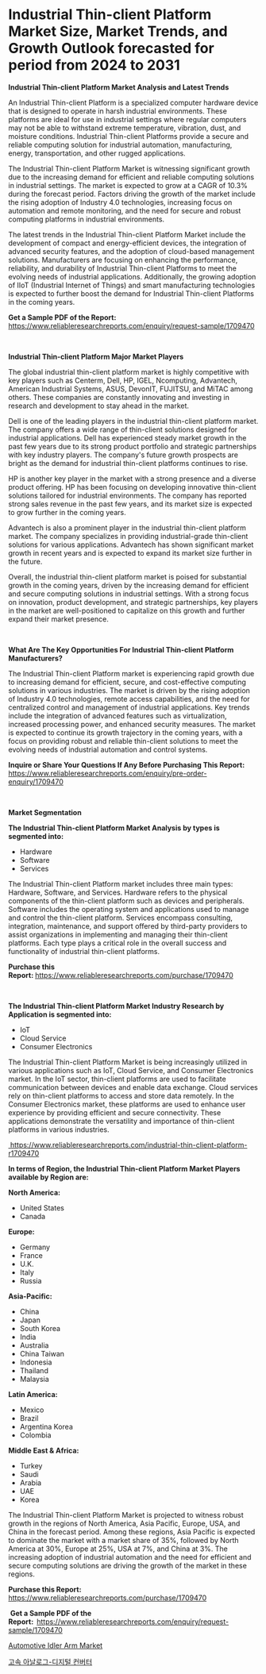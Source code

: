 <p><h1>Industrial Thin-client Platform Market Size, Market Trends, and Growth Outlook forecasted for period from 2024 to 2031</h1></p><p><strong>Industrial Thin-client Platform Market Analysis and Latest Trends</strong></p>
<p><p>An Industrial Thin-client Platform is a specialized computer hardware device that is designed to operate in harsh industrial environments. These platforms are ideal for use in industrial settings where regular computers may not be able to withstand extreme temperature, vibration, dust, and moisture conditions. Industrial Thin-client Platforms provide a secure and reliable computing solution for industrial automation, manufacturing, energy, transportation, and other rugged applications.</p><p>The Industrial Thin-client Platform Market is witnessing significant growth due to the increasing demand for efficient and reliable computing solutions in industrial settings. The market is expected to grow at a CAGR of 10.3% during the forecast period. Factors driving the growth of the market include the rising adoption of Industry 4.0 technologies, increasing focus on automation and remote monitoring, and the need for secure and robust computing platforms in industrial environments.</p><p>The latest trends in the Industrial Thin-client Platform Market include the development of compact and energy-efficient devices, the integration of advanced security features, and the adoption of cloud-based management solutions. Manufacturers are focusing on enhancing the performance, reliability, and durability of Industrial Thin-client Platforms to meet the evolving needs of industrial applications. Additionally, the growing adoption of IIoT (Industrial Internet of Things) and smart manufacturing technologies is expected to further boost the demand for Industrial Thin-client Platforms in the coming years.</p></p>
<p><strong>Get a Sample PDF of the Report:&nbsp;</strong> <a href="https://www.reliableresearchreports.com/enquiry/request-sample/1709470">https://www.reliableresearchreports.com/enquiry/request-sample/1709470</a></p>
<p>&nbsp;</p>
<p><strong>Industrial Thin-client Platform Major Market Players</strong></p>
<p><p>The global industrial thin-client platform market is highly competitive with key players such as Centerm, Dell, HP, IGEL, Ncomputing, Advantech, American Industrial Systems, ASUS, DevonIT, FUJITSU, and MiTAC among others. These companies are constantly innovating and investing in research and development to stay ahead in the market.</p><p>Dell is one of the leading players in the industrial thin-client platform market. The company offers a wide range of thin-client solutions designed for industrial applications. Dell has experienced steady market growth in the past few years due to its strong product portfolio and strategic partnerships with key industry players. The company's future growth prospects are bright as the demand for industrial thin-client platforms continues to rise.</p><p>HP is another key player in the market with a strong presence and a diverse product offering. HP has been focusing on developing innovative thin-client solutions tailored for industrial environments. The company has reported strong sales revenue in the past few years, and its market size is expected to grow further in the coming years.</p><p>Advantech is also a prominent player in the industrial thin-client platform market. The company specializes in providing industrial-grade thin-client solutions for various applications. Advantech has shown significant market growth in recent years and is expected to expand its market size further in the future.</p><p>Overall, the industrial thin-client platform market is poised for substantial growth in the coming years, driven by the increasing demand for efficient and secure computing solutions in industrial settings. With a strong focus on innovation, product development, and strategic partnerships, key players in the market are well-positioned to capitalize on this growth and further expand their market presence.</p></p>
<p>&nbsp;</p>
<p><strong>What Are The Key Opportunities For Industrial Thin-client Platform Manufacturers?</strong></p>
<p><p>The Industrial Thin-client Platform market is experiencing rapid growth due to increasing demand for efficient, secure, and cost-effective computing solutions in various industries. The market is driven by the rising adoption of Industry 4.0 technologies, remote access capabilities, and the need for centralized control and management of industrial applications. Key trends include the integration of advanced features such as virtualization, increased processing power, and enhanced security measures. The market is expected to continue its growth trajectory in the coming years, with a focus on providing robust and reliable thin-client solutions to meet the evolving needs of industrial automation and control systems.</p></p>
<p><strong>Inquire or Share Your Questions If Any Before Purchasing This Report:</strong> <a href="https://www.reliableresearchreports.com/enquiry/pre-order-enquiry/1709470">https://www.reliableresearchreports.com/enquiry/pre-order-enquiry/1709470</a></p>
<p>&nbsp;</p>
<p><strong>Market Segmentation</strong></p>
<p><strong>The Industrial Thin-client Platform Market Analysis by types is segmented into:</strong></p>
<p><ul><li>Hardware</li><li>Software</li><li>Services</li></ul></p>
<p><p>The Industrial Thin-client Platform market includes three main types: Hardware, Software, and Services. Hardware refers to the physical components of the thin-client platform such as devices and peripherals. Software includes the operating system and applications used to manage and control the thin-client platform. Services encompass consulting, integration, maintenance, and support offered by third-party providers to assist organizations in implementing and managing their thin-client platforms. Each type plays a critical role in the overall success and functionality of industrial thin-client platforms.</p></p>
<p><strong>Purchase this Report:&nbsp;</strong><a href="https://www.reliableresearchreports.com/purchase/1709470">https://www.reliableresearchreports.com/purchase/1709470</a></p>
<p>&nbsp;</p>
<p><strong>The Industrial Thin-client Platform Market Industry Research by Application is segmented into:</strong></p>
<p><ul><li>IoT</li><li>Cloud Service</li><li>Consumer Electronics</li></ul></p>
<p><p>The Industrial Thin-client Platform Market is being increasingly utilized in various applications such as IoT, Cloud Service, and Consumer Electronics market. In the IoT sector, thin-client platforms are used to facilitate communication between devices and enable data exchange. Cloud services rely on thin-client platforms to access and store data remotely. In the Consumer Electronics market, these platforms are used to enhance user experience by providing efficient and secure connectivity. These applications demonstrate the versatility and importance of thin-client platforms in various industries.</p></p>
<p><a href="https://www.reliableresearchreports.com/industrial-thin-client-platform-r1709470">&nbsp;https://www.reliableresearchreports.com/industrial-thin-client-platform-r1709470</a></p>
<p><strong>In terms of Region, the Industrial Thin-client Platform Market Players available by Region are:</strong></p>
<p>
    <p> <strong> North America: </strong>
        <ul>
            <li>United States</li>
            <li>Canada</li>
        </ul>
        </p> 
    <p> <strong> Europe: </strong>
        <ul>
            <li>Germany</li>
            <li>France</li>
            <li>U.K.</li>
            <li>Italy</li>
            <li>Russia</li>
        </ul>
        </p> 
    <p> <strong> Asia-Pacific: </strong>
        <ul>
            <li>China</li>
            <li>Japan</li>
            <li>South Korea</li>
            <li>India</li>
            <li>Australia</li>
            <li>China Taiwan</li>
            <li>Indonesia</li>
            <li>Thailand</li>
            <li>Malaysia</li>
        </ul>
        </p> 
    <p> <strong> Latin America: </strong>
        <ul>
            <li>Mexico</li>
            <li>Brazil</li>
            <li>Argentina Korea</li>
            <li>Colombia</li>
        </ul>
        </p> 
    <p> <strong> Middle East & Africa: </strong>
        <ul>
            <li>Turkey</li>
            <li>Saudi</li>
            <li>Arabia</li>
            <li>UAE</li>
            <li>Korea</li>
        </ul>
    </p>
    </p>
<p><p>The Industrial Thin-client Platform Market is projected to witness robust growth in the regions of North America, Asia Pacific, Europe, USA, and China in the forecast period. Among these regions, Asia Pacific is expected to dominate the market with a market share of 35%, followed by North America at 30%, Europe at 25%, USA at 7%, and China at 3%. The increasing adoption of industrial automation and the need for efficient and secure computing solutions are driving the growth of the market in these regions.</p></p>
<p><strong>Purchase this Report: </strong><a href="https://www.reliableresearchreports.com/purchase/1709470">https://www.reliableresearchreports.com/purchase/1709470</a></p>
<p>&nbsp;<strong>Get a Sample PDF of the Report:&nbsp;&nbsp;</strong><a href="https://www.reliableresearchreports.com/enquiry/request-sample/1709470">https://www.reliableresearchreports.com/enquiry/request-sample/1709470</a></p>
<p><strong></strong></p>
<p><p><a href="https://github.com/provorikovar/Market-Research-Report-List-4/blob/main/automotive-idler-arm-market.md">Automotive Idler Arm Market</a></p><p><a href="https://github.com/bunxhcci35271755/Market-Research-Report-List-2/blob/main/2007366123292.md">고속 아날로그-디지털 컨버터</a></p></p>